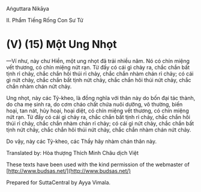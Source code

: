 Aṅguttara Nikāya

II. Phẩm Tiếng Rống Con Sư Tử

# (V) (15) Một Ung Nhọt

—Ví như, này chư Hiền, một ung nhọt đã trải nhiều năm. Nó có chín miệng vết thương, có chín miệng nứt rạn. Từ đấy có cái gì chảy ra, chắc chắn bất tịnh rỉ chảy, chắc chắn hôi thúi rỉ chảy, chắc chắn nhàm chán rỉ chảy; có cái gì nứt chảy, chắc chắn bất tịnh nứt chảy, chắc chắn hôi thúi nứt chảy, chắc chắn nhàm chán nứt chảy.

Ung nhọt, này các Tỷ-kheo, là đồng nghĩa với thân này do bốn đại tác thành, do cha mẹ sinh ra, do cơm cháo chất chứa nuôi dưỡng, vô thường, biến hoại, tan nát, hủy hoại, hoại diệt, có chín miệng vết thương, có chín miệng nứt rạn. Từ đấy có cái gì chảy ra, chắc chắn bất tịnh rỉ chảy, chắc chắn hôi thúi rỉ chảy, chắc chắn nhàm chán rỉ chảy; có cái gì nứt chảy, chắc chắn bất tịnh nứt chảy, chắc chắn hôi thúi nứt chảy, chắc chắn nhàm chán nứt chảy.

Do vậy, này các Tỷ-kheo, các Thầy hãy nhàm chán thân này.

Translated by: Hòa thượng Thích Minh Châu dịch Việt

These texts have been used with the kind permission of the webmaster of [http://www.budsas.net/](http://www.budsas.net/)

Prepared for SuttaCentral by Ayya Vimala.
